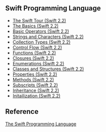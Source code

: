 Swift Programming Language
----------------

* [The Swift Tour (Swift 2.2)](https://github.com/rocooshiang/LearningSwiftRecord/blob/master/Swift-Programming-Language/docs/The-Swift-Tour.md)
* [The Basics (Swift 2.2)](https://github.com/rocooshiang/LearningSwiftRecord/blob/master/Swift-Programming-Language/docs/The-Basics.md)
* [Basic Operators (Swift 2.2)](https://github.com/rocooshiang/LearningSwiftRecord/blob/master/Swift-Programming-Language/docs/Basic-Operators.md)
* [Strings and Characters (Swift 2.2)](https://github.com/rocooshiang/LearningSwiftRecord/blob/master/Swift-Programming-Language/docs/Strings-and-Characters.md)
* [Collection Types (Swift 2.2)](https://github.com/rocooshiang/LearningSwiftRecord/blob/master/Swift-Programming-Language/docs/Collection-Types.md)
* [Control Flow (Swift 2.2)](https://github.com/rocooshiang/LearningSwiftRecord/blob/master/Swift-Programming-Language/docs/Control-Flow.md)
* [Functions (Swift 2.2)](https://github.com/rocooshiang/LearningSwiftRecord/blob/master/Swift-Programming-Language/docs/Functions.md)
* [Closures (Swift 2.2)](https://github.com/rocooshiang/LearningSwiftRecord/blob/master/Swift-Programming-Language/docs/Closures.md)
* [Enumerations (Swift 2.2)](https://github.com/rocooshiang/LearningSwiftRecord/blob/master/Swift-Programming-Language/docs/Enumerations.md)
* [Classes and Structures (Swift 2.2)](https://github.com/rocooshiang/LearningSwiftRecord/blob/master/Swift-Programming-Language/docs/Classes-and-Structures.md)
* [Properties (Swift 2.2)](https://github.com/rocooshiang/LearningSwiftRecord/blob/master/Swift-Programming-Language/docs/Properties.md)
* [Methods (Swift 2.2)](https://github.com/rocooshiang/LearningSwiftRecord/blob/master/Swift-Programming-Language/docs/Methods.md)
* [Subscripts (Swift 2.2)](https://github.com/rocooshiang/LearningSwiftRecord/blob/master/Swift-Programming-Language/docs/Subscripts.md)
* [Inheritance (Swift 2.2)](https://github.com/rocooshiang/LearningSwiftRecord/blob/master/Swift-Programming-Language/docs/Inheritance.md)
* [Initailization (Swift 2.2)](https://github.com/rocooshiang/LearningSwiftRecord/blob/master/Swift-Programming-Language/docs/Initialization.md)



Reference
----------
[The Swift Programming Language](https://developer.apple.com/library/ios/documentation/Swift/Conceptual/Swift_Programming_Language/index.html#//apple_ref/doc/uid/TP40014097-CH3-ID0)

